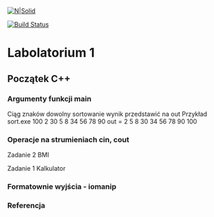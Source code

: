 [![N|Solid](https://cldup.com/dTxpPi9lDf.thumb.png)](https://nodesource.com/products/nsolid)

[![Build Status](https://travis-ci.org/joemccann/dillinger.svg?branch=master)](https://travis-ci.org/joemccann/dillinger)

# Labolatorium 1
## Początek C++

### Argumenty funkcji main

Ciąg znaków dowolny sortowanie wynik przedstawić na out
Przykład
sort.exe 100 2 30 5 8 34 56 78 90
out = 2 5 8 30 34 56 78 90 100

### Operacje na strumieniach cin, cout

Zadanie 2
BMI

Zadanie 1
Kalkulator

### Formatownie wyjścia - iomanip

### Referencja 




